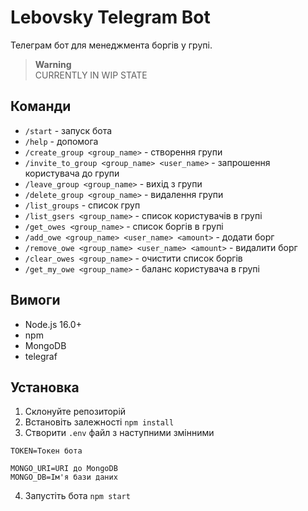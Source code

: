# Lebovsky Telegram Bot

Телеграм бот для менеджмента боргів у групі.

> **Warning**  
> CURRENTLY IN WIP STATE

## Команди
- `/start` - запуск бота
- `/help` - допомога
- `/create_group <group_name>` - створення групи
- `/invite_to_group <group_name> <user_name>` - запрошення користувача до групи
- `/leave_group <group_name>` - вихід з групи
- `/delete_group <group_name>` - видалення групи
- `/list_groups` - список груп
- `/list_gsers <group_name>` - список користувачів в групі
- `/get_owes <group_name>` - список боргів в групі
- `/add_owe <group_name> <user_name> <amount>` - додати борг
- `/remove_owe <group_name> <user_name> <amount>` - видалити борг
- `/clear_owes <group_name>` - очистити список боргів
- `/get_my_owe <group_name>` - баланс користувача в групі

## Вимоги

- Node.js 16.0+
- npm
- MongoDB 
- telegraf

## Установка

1. Склонуйте репозиторій
2. Встановіть залежності `npm install`
3. Створити `.env` файл з наступними змінними
```env
TOKEN=Токен бота

MONGO_URI=URI до MongoDB
MONGO_DB=Ім'я бази даних
```
4. Запустіть бота `npm start`

